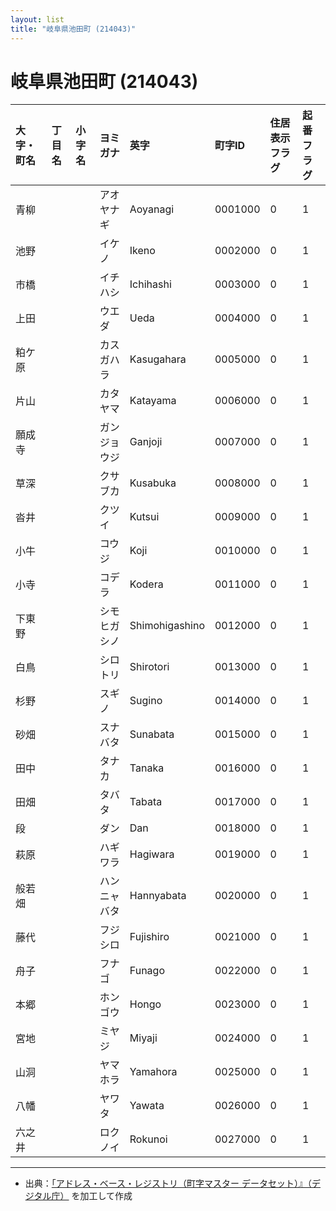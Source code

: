 ```yaml
---
layout: list
title: "岐阜県池田町 (214043)"
---
```


# 岐阜県池田町 (214043)

| 大字・町名 | 丁目名 | 小字名 | ヨミガナ | 英字 | 町字ID | 住居表示フラグ | 起番フラグ |
|:---|:---|:---|:---|:---|:---|:---|:---|
| 青柳 |  |  | アオヤナギ | Aoyanagi | 0001000 | 0 | 1 |
| 池野 |  |  | イケノ | Ikeno | 0002000 | 0 | 1 |
| 市橋 |  |  | イチハシ | Ichihashi | 0003000 | 0 | 1 |
| 上田 |  |  | ウエダ | Ueda | 0004000 | 0 | 1 |
| 粕ケ原 |  |  | カスガハラ | Kasugahara | 0005000 | 0 | 1 |
| 片山 |  |  | カタヤマ | Katayama | 0006000 | 0 | 1 |
| 願成寺 |  |  | ガンジョウジ | Ganjoji | 0007000 | 0 | 1 |
| 草深 |  |  | クサブカ | Kusabuka | 0008000 | 0 | 1 |
| 沓井 |  |  | クツイ | Kutsui | 0009000 | 0 | 1 |
| 小牛 |  |  | コウジ | Koji | 0010000 | 0 | 1 |
| 小寺 |  |  | コデラ | Kodera | 0011000 | 0 | 1 |
| 下東野 |  |  | シモヒガシノ | Shimohigashino | 0012000 | 0 | 1 |
| 白鳥 |  |  | シロトリ | Shirotori | 0013000 | 0 | 1 |
| 杉野 |  |  | スギノ | Sugino | 0014000 | 0 | 1 |
| 砂畑 |  |  | スナバタ | Sunabata | 0015000 | 0 | 1 |
| 田中 |  |  | タナカ | Tanaka | 0016000 | 0 | 1 |
| 田畑 |  |  | タバタ | Tabata | 0017000 | 0 | 1 |
| 段 |  |  | ダン | Dan | 0018000 | 0 | 1 |
| 萩原 |  |  | ハギワラ | Hagiwara | 0019000 | 0 | 1 |
| 般若畑 |  |  | ハンニャバタ | Hannyabata | 0020000 | 0 | 1 |
| 藤代 |  |  | フジシロ | Fujishiro | 0021000 | 0 | 1 |
| 舟子 |  |  | フナゴ | Funago | 0022000 | 0 | 1 |
| 本郷 |  |  | ホンゴウ | Hongo | 0023000 | 0 | 1 |
| 宮地 |  |  | ミヤジ | Miyaji | 0024000 | 0 | 1 |
| 山洞 |  |  | ヤマホラ | Yamahora | 0025000 | 0 | 1 |
| 八幡 |  |  | ヤワタ | Yawata | 0026000 | 0 | 1 |
| 六之井 |  |  | ロクノイ | Rokunoi | 0027000 | 0 | 1 |

---

- 出典：[「アドレス・ベース・レジストリ（町字マスター データセット）』（デジタル庁）](https://www.digital.go.jp/policies/base_registry_address/) を加工して作成